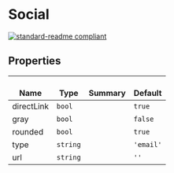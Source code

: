 # Social
  [![standard-readme compliant](https://img.shields.io/badge/standard--readme-OK-green.svg?style=flat-square)](https://github.com/RichardLitt/standard-readme)
  

  ## Properties
  | </br>Name | </br>Type | </br>Summary | </br>Default | 
| ---- | ---- | ---- | ---- |
| directLink | `bool` |  | `true` |
| gray | `bool` |  | `false` |
| rounded | `bool` |  | `true` |
| type | `string` |  | `'email'` |
| url | `string` |  | `''` |